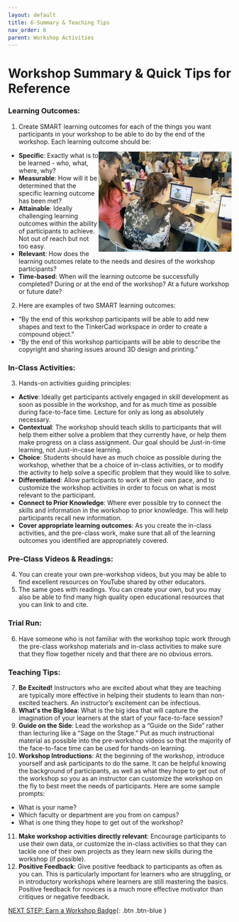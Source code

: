 ```yaml
---
layout: default
title: 6-Summary & Teaching Tips
nav_order: 6
parent: Workshop Activities
---
```

# Workshop Summary & Quick Tips for Reference

### Learning Outcomes:
1. Create SMART learning outcomes for each of the things you want participants in your workshop to be able to do by the end of the workshop. Each learning outcome should be: 
- <img src="images/flipped-students.png" style="float:right;width:300px;" alt="Students Learning in a Flipped classroom">**Specific**: Exactly what is to be learned - who, what, where, why?
- **Measurable**: How will it be determined that the specific learning outcome has been met?
- **Attainable**: Ideally challenging learning outcomes within the ability of participants to achieve. Not out of reach but not too easy.
- **Relevant**: How does the learning outcomes relate to the needs and desires of the workshop participants?
- **Time-based**: When will the learning outcome be successfully completed? During or at the end of the workshop? At a future workshop or future date?
2. Here are examples of two SMART learning outcomes: 
- “By the end of this workshop participants will be able to add new shapes and text to the TinkerCad workspace in order to create a compound object.” 
- “By the end of this workshop participants will be able to describe the copyright and sharing issues around 3D design and printing.”

### In-Class Activities:
3. Hands-on activities guiding principles:
- **Active**: Ideally get participants actively engaged in skill development as soon as possible in the workshop, and for as much time as possible during face-to-face time. Lecture for only as long as absolutely necessary.
- **Contextual**: The workshop should teach skills to participants that will help them either solve a problem that they currently have, or help them make progress on a class assignment. Our goal should be Just-in-time learning, not Just-in-case learning.
- **Choice**: Students should have as much choice as possible during the workshop, whether that be a choice of in-class activities, or to modify the activity to help solve a specific problem that they would like to solve. 
- **Differentiated**: Allow participants to work at their own pace, and to customize the workshop activities in order to focus on what is most relevant to the participant.
- **Connect to Prior Knowledge**: Where ever possible try to connect the skills and information in the workshop to prior knowledge. This will help participants recall new information.
- **Cover appropriate learning outcomes**: As you create the in-class activities, and the pre-class work, make sure that all of the learning outcomes you identified are appropriately covered.

### Pre-Class Videos & Readings:
4. You can create your own pre-workshop videos, but you may be able to find excellent resources on YouTube shared by other educators. 
5. The same goes with readings. You can create your own, but you may also be able to find many high quality open educational resources that you can link to and cite.

### Trial Run:
6. Have someone who is not familiar with the workshop topic work through the pre-class workshop materials and in-class activities to make sure that they flow together nicely and that there are no obvious errors.

### Teaching Tips:
7. **Be Excited!** Instructors who are excited about what they are teaching are typically more effective in helping their students to learn than non-excited teachers. An instructor’s excitement can be infectious.
8. **What's the Big Idea**: What is the big idea that will capture the imagination of your learners at the start of your face-to-face session?
9. **Guide on the Side**: Lead the workshop as a “Guide on the Side” rather than lecturing like a “Sage on the Stage.” Put as much instructional material as possible into the pre-workshop videos so that the majority of the face-to-face time can be used for hands-on learning.
10. **Workshop Introductions**: At the beginning of the workshop, introduce yourself and ask participants to do the same. It can be helpful knowing the background of participants, as well as what they hope to get out of the workshop so you as an instructor can customize the workshop on the fly to best meet the needs of participants. Here are some sample prompts: 
- What is your name?
- Which faculty or department are you from on campus?
- What is one thing they hope to get out of the workshop?
11. **Make workshop activities directly relevant**: Encourage participants to use their own data, or customize the in-class activities so that they can tackle one of their own projects as they learn new skills during the workshop (if possible).
12. **Positive Feedback**: Give positive feedback to participants as often as you can. This is particularly important for learners who are struggling, or in introductory workshops where learners are still mastering the basics.  Positive feedback for novices is a much more effective motivator than critiques or negative feedback.

[NEXT STEP: Earn a Workshop Badge](informal-credentials.html){: .btn .btn-blue }
